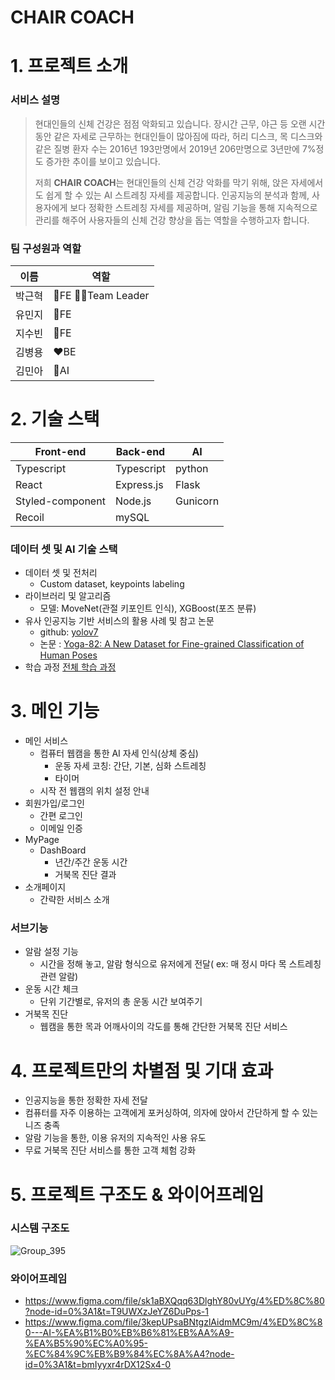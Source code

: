 # CHAIR COACH

# **1. 프로젝트 소개**

### 서비스 설명

> 현대인들의 신체 건강은 점점 악화되고 있습니다. 
장시간 근무, 야근 등 오랜 시간 동안 같은 자세로 근무하는 현대인들이 많아짐에 따라, 허리 디스크, 목 디스크와 같은 질병 환자 수는 2016년 193만명에서 2019년 206만명으로 3년만에 7%정도 증가한 추이를 보이고 있습니다.
> 
> 
> 저희 **CHAIR COACH**는 현대인들의 신체 건강 악화를 막기 위해, 앉은 자세에서도 쉽게 할 수 있는 AI 스트레칭 자세를 제공합니다.
> 인공지능의 분석과 함께, 사용자에게 보다 정확한 스트레칭 자세를 제공하며, 알림 기능을 통해 지속적으로 관리를 해주어 사용자들의 신체 건강 향상을 돕는 역할을 수행하고자 합니다.
> 

### 팀 구성원과 역할

| 이름 | 역할 |
| --- | --- |
| 박근혁 | 💜FE  🙋‍♂️Team Leader |
| 유민지 | 💚FE |
| 지수빈 | 💙FE |
| 김병용 | ❤️BE |
| 김민아 | 🖤AI |

# 2.  기술 스택

| Front-end | Back-end | AI |
| --- | --- | --- |
| Typescript | Typescript | python |
| React | Express.js | Flask |
| Styled-component | Node.js | Gunicorn |
| Recoil | mySQL |  |

### 데이터 셋 및 AI 기술 스택

- 데이터 셋 및 전처리
    - Custom dataset, keypoints labeling
- 라이브러리 및 알고리즘
    - 모델: MoveNet(관절 키포인트 인식), XGBoost(포즈 분류)
- 유사 인공지능 기반 서비스의 활용 사례 및 참고 논문
    - github: [yolov7](https://github.com/WongKinYiu/yolov7)
    - 논문 : [Yoga-82: A New Dataset for Fine-grained Classification of Human Poses](https://arxiv.org/pdf/2004.10362.pdf)
- 학습 과정
    [전체 학습 과정](https://www.notion.so/1f677f2be8ff46268815d4e2e4fd529c)
    

# 3. 메인 기능

- 메인 서비스
    - 컴퓨터 웹캠을 통한 AI 자세 인식(상체 중심)
        - 운동 자세 코칭: 간단, 기본, 심화 스트레칭
        - 타이머
    - 시작 전 웹캠의 위치 설정 안내
- 회원가입/로그인
    - 간편 로그인
    - 이메일 인증
- MyPage
    - DashBoard
        - 년간/주간 운동 시간
        - 거북목 진단 결과
- 소개페이지
    - 간략한 서비스 소개

### 서브기능

- 알람 설정 기능
    - 시간을 정해 놓고, 알람 형식으로 유저에게 전달( ex: 매 정시 마다 목 스트레칭 관련 알람)
- 운동 시간 체크
    - 단위 기간별로, 유저의 총 운동 시간 보여주기
- 거북목 진단
    - 웹캠을 통한 목과 어깨사이의 각도를 통해 간단한 거북목 진단 서비스

# 4. **프로젝트만의 차별점 및 기대 효과**

- 인공지능을 통한 정확한 자세 전달
- 컴퓨터를 자주 이용하는 고객에게 포커싱하여, 의자에 앉아서 간단하게 할 수 있는 니즈 충족
- 알람 기능을 통한, 이용 유저의 지속적인 사용 유도
- 무료 거북목 진단 서비스를 통한 고객 체험 강화

# 5. 프로젝트 구조도 & 와이어프레임
### 시스템 구조도
![Group_395](/uploads/d9cf748da9c997687bcc03d0a459b92a/Group_395.png)

### 와이어프레임
- https://www.figma.com/file/sk1aBXQqq63DlghY80vUYg/4%ED%8C%80?node-id=0%3A1&t=T9UWXzJeYZ6DuPps-1
- https://www.figma.com/file/3kepUPsaBNtgzlAidmMC9m/4%ED%8C%80---AI-%EA%B1%B0%EB%B6%81%EB%AA%A9-%EA%B5%90%EC%A0%95-%EC%84%9C%EB%B9%84%EC%8A%A4?node-id=0%3A1&t=bmIyyxr4rDX12Sx4-0

